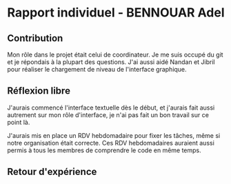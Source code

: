 # Rapport individuel - BENNOUAR Adel
## Contribution
Mon rôle dans le projet était celui de coordinateur. Je me suis occupé du git et je répondais à la plupart des questions. 
J'ai aussi aidé Nandan et Jibril pour réaliser le chargement de niveau de l'interface graphique.

## Réflexion libre
J'aurais commencé l'interface textuelle dès le début, et j'aurais fait aussi autrement sur mon rôle d'interface, je n'ai pas fait un bon travail sur ce point là.

J'aurais mis en place un RDV hebdomadaire pour fixer les tâches, même si notre organisation était correcte.
Ces RDV hebdomadaires auraient aussi permis à tous les membres de comprendre le code en même temps.

## Retour d'expérience


